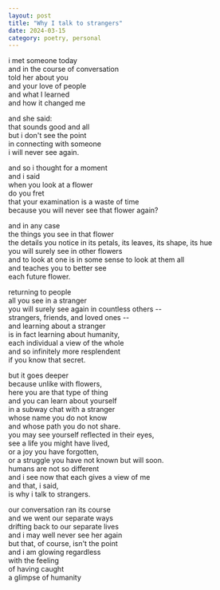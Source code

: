 ```yaml
---
layout: post
title: "Why I talk to strangers"
date: 2024-03-15
category: poetry, personal
---
```


i met someone today\
and in the course of conversation\
told her about you\
and your love of people\
and what I learned\
and how it changed me

and she said:\
that sounds good and all\
but i don't see the point\
in connecting with someone\
i will never see again.

and so i thought for a moment\
and i said\
when you look at a flower\
do you fret\
that your examination is a waste of time\
because you will never see that flower again?

and in any case\
the things you see in that flower\
the details you notice in its petals, its leaves, its shape, its hue\
you will surely see in other flowers\
and to look at one is in some sense to look at them all\
and teaches you to better see\
each future flower.

returning to people\
all you see in a stranger\
you will surely see again in countless others --\
strangers, friends, and loved ones --\
and learning about a stranger\
is in fact learning about humanity,\
each individual a view of the whole\
and so infinitely more resplendent\
if you know that secret.

but it goes deeper\
because unlike with flowers,\
here you are that type of thing\
and you can learn about yourself\
in a subway chat with a stranger\
whose name you do not know\
and whose path you do not share.\
you may see yourself reflected in their eyes,\
see a life you might have lived,\
or a joy you have forgotten,\
or a struggle you have not known but will soon.\
humans are not so different\
and i see now that each gives a view of me\
and that, i said,\
is why i talk to strangers.

our conversation ran its course\
and we went our separate ways\
drifting back to our separate lives\
and i may well never see her again\
but that, of course, isn't the point\
and i am glowing regardless\
with the feeling\
of having caught\
a glimpse of humanity